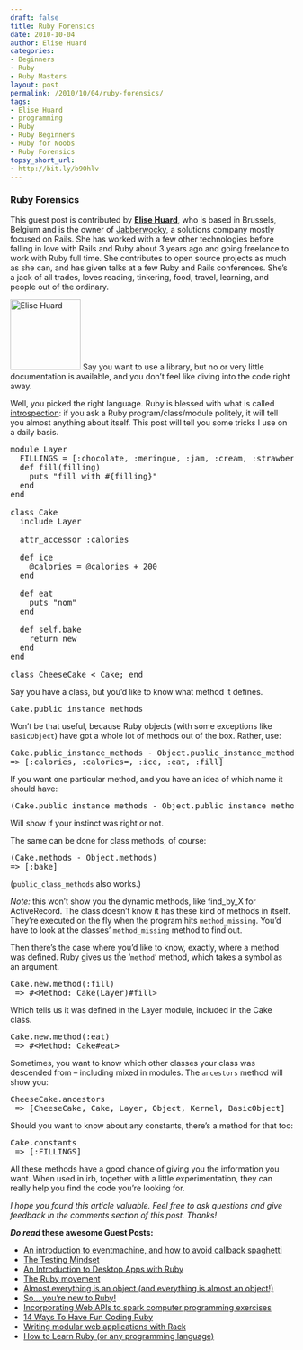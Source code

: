```yaml
---
draft: false
title: Ruby Forensics
date: 2010-10-04
author: Elise Huard
categories:
- Beginners
- Ruby
- Ruby Masters
layout: post
permalink: /2010/10/04/ruby-forensics/
tags:
- Elise Huard
- programming
- Ruby
- Ruby Beginners
- Ruby for Noobs
- Ruby Forensics
topsy_short_url:
- http://bit.ly/b9Ohlv
---
```


<div>
  <h3>
    Ruby Forensics
  </h3>
  
  <p class="update">
    This guest post is contributed by <strong><a href="http://twitter.com/elise_huard">Elise Huard</a></strong>, who is based in Brussels, Belgium and is the owner of <a href="http://jabberwocky.eu/">Jabberwocky</a>, a solutions company mostly focused on Rails. She has worked with a few other technologies before falling in love with Rails and Ruby about 3 years ago and going freelance to work with Ruby full time. She contributes to open source projects as much as she can, and has given talks at a few Ruby and Rails conferences. She’s a jack of all trades, loves reading, tinkering, food, travel, learning, and people out of the ordinary.
  </p>
  
  <p class="block">
    <img class="alignright" src="http://rubylearning.com/images/pic1-125.jpg" alt="Elise Huard" width="125" height="125" /> <span class="drop_cap">S</span>ay you want to use a library, but no or very little documentation is available, and you don&#8217;t feel like diving into the code right away.
  </p>
  
  <p>
    Well, you picked the right language. Ruby is blessed with what is called <a href="http://en.wikipedia.org/wiki/Type_introspection">introspection</a>: if you ask a Ruby program/class/module politely, it will tell you almost anything about itself. This post will tell you some tricks I use on a daily basis.
  </p>
  
  <pre>module Layer
  FILLINGS = [:chocolate, :meringue, :jam, :cream, :strawberry]
  def fill(filling)
    puts "fill with #{filling}"
  end
end

class Cake
  include Layer

  attr_accessor :calories

  def ice
    @calories = @calories + 200
  end

  def eat
    puts "nom"
  end

  def self.bake
    return new
  end
end

class CheeseCake &lt; Cake; end</pre>
  
  <p>
    Say you have a class, but you&#8217;d like to know what method it defines.
  </p>
  
  <pre>Cake.public_instance_methods</pre>
  
  <p>
    Won&#8217;t be that useful, because Ruby objects (with some exceptions like <code>BasicObject</code>) have got a whole lot of methods out of the box. Rather, use:
  </p>
  
  <pre>Cake.public_instance_methods - Object.public_instance_methods
=&gt; [:calories, :calories=, :ice, :eat, :fill]</pre>
  
  <p>
    If you want one particular method, and you have an idea of which name it should have:
  </p>
  
  <pre>(Cake.public_instance_methods - Object.public_instance_methods).grep(/eat/)</pre>
  
  <p>
    Will show if your instinct was right or not.
  </p>
  
  <p>
    The same can be done for class methods, of course:
  </p>
  
  <pre>(Cake.methods - Object.methods)
=&gt; [:bake]</pre>
  
  <p>
    (<code>public_class_methods</code> also works.)
  </p>
  
  <p>
    <em>Note:</em> this won&#8217;t show you the dynamic methods, like find_by_X for ActiveRecord. The class doesn&#8217;t know it has these kind of methods in itself. They&#8217;re executed on the fly when the program hits <code>method_missing</code>. You&#8217;d have to look at the classes&#8217; <code>method_missing</code> method to find out.
  </p>
  
  <p>
    Then there&#8217;s the case where you&#8217;d like to know, exactly, where a method was defined. Ruby gives us the &#8216;<code>method</code>&#8216; method, which takes a symbol as an argument.
  </p>
  
  <pre>Cake.new.method(:fill)
 =&gt; #&lt;Method: Cake(Layer)#fill&gt;</pre>
  
  <p>
    Which tells us it was defined in the Layer module, included in the Cake class.
  </p>
  
  <pre>Cake.new.method(:eat)
 =&gt; #&lt;Method: Cake#eat&gt;</pre>
  
  <p>
    Sometimes, you want to know which other classes your class was descended from &#8211; including mixed in modules. The <code>ancestors</code> method will show you:
  </p>
  
  <pre>CheeseCake.ancestors
 =&gt; [CheeseCake, Cake, Layer, Object, Kernel, BasicObject]</pre>
  
  <p>
    Should you want to know about any constants, there&#8217;s a method for that too:
  </p>
  
  <pre>Cake.constants
 =&gt; [:FILLINGS]</pre>
  
  <p>
    All these methods have a good chance of giving you the information you want. When used in irb, together with a little experimentation, they can really help you find the code you&#8217;re looking for.
  </p>
  
  <p>
    <em>I hope you found this article valuable. Feel free to ask questions and give feedback in the comments section of this post. Thanks!</em>
  </p>
  
  <p>
    <b><em>Do read</em> these awesome Guest Posts:</b>
  </p>
  
  <ul>
    <li>
      <a href="http://rubylearning.com/blog/2010/10/01/an-introduction-to-eventmachine-and-how-to-avoid-callback-spaghetti/">An introduction to eventmachine, and how to avoid callback spaghetti</a>
    </li>
    <li>
      <a href="http://rubylearning.com/blog/2010/09/30/the-testing-mindset/">The Testing Mindset</a>
    </li>
    <li>
      <a href="http://rubylearning.com/blog/2010/09/29/an-introduction-to-desktop-apps-with-ruby/">An Introduction to Desktop Apps with Ruby</a>
    </li>
    <li>
      <a href="http://rubylearning.com/blog/2010/09/28/the-ruby-movement/">The Ruby movement</a>
    </li>
    <li>
      <a href="http://rubylearning.com/blog/2010/09/27/almost-everything-is-an-object-and-everything-is-almost-an-object/">Almost everything is an object (and everything is almost an object!)</a>
    </li>
    <li>
      <a href="http://rubylearning.com/blog/2010/09/24/so-youre-new-to-ruby/">So… you’re new to Ruby!</a>
    </li>
    <li>
      <a href="http://rubylearning.com/blog/2010/09/23/incorporating-web-apis-to-spark-computer-programming-exercises/">Incorporating Web APIs to spark computer programming exercises</a>
    </li>
    <li>
      <a href="http://rubylearning.com/blog/2010/09/22/14-ways-to-have-fun-coding-ruby/">14 Ways To Have Fun Coding Ruby</a>
    </li>
    <li>
      <a href="http://rubylearning.com/blog/2010/09/21/writing-modular-web-applications-with-rack/">Writing modular web applications with Rack</a>
    </li>
    <li>
      <a href="http://rubylearning.com/blog/2010/09/20/how-to-learn-ruby-or-any-programming-language/">How to Learn Ruby (or any programming language)</a>
    </li>
  </ul>
</div>

